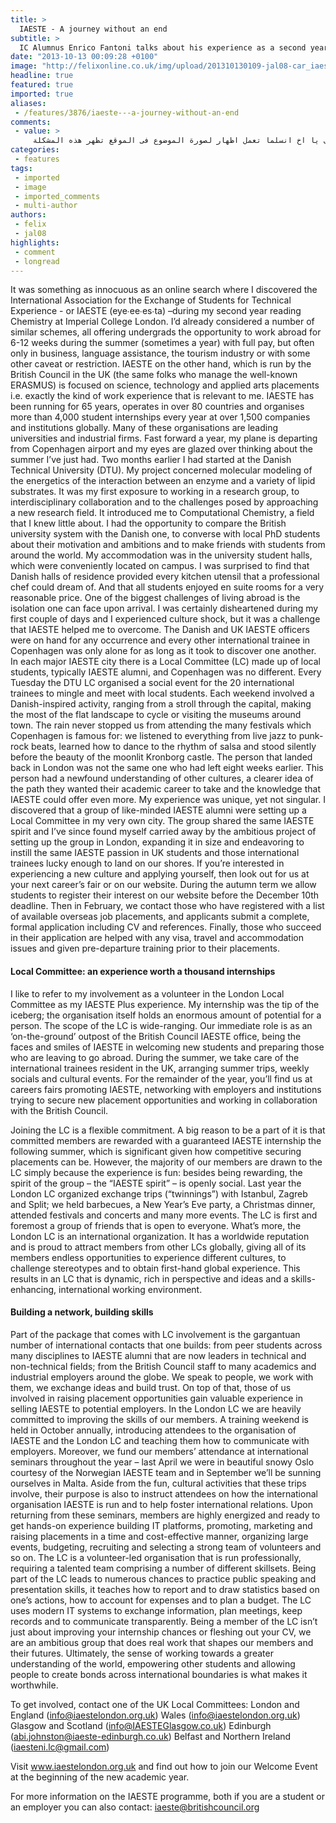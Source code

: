 ```yaml
---
title: >
  IAESTE - A journey without an end
subtitle: >
  IC Alumnus Enrico Fantoni talks about his experience as a second year Chemist on an IAESTE placement.
date: "2013-10-13 00:09:28 +0100"
image: "http://felixonline.co.uk/img/upload/201310130109-jal08-car_iaeste_pic1-copy.jpg"
headline: true
featured: true
imported: true
aliases:
 - /features/3876/iaeste---a-journey-without-an-end
comments:
 - value: >
     قال:اسف للتدخل يا اخوانىمشكلةرودى يا اخ انسلما تعمل اظهار لصورة الموضوع فى الموقع تظهر هذه المشكلةGD Library Error: imagecreatetruecolor does not exist plseae contact your webhost and ask them to install the GD libraryQuery String : src=/wp-content/uploads/lalish.jpg&amp;w=276&amp;h=202&amp;zc=1&amp;q=100TimThumb version : 1.25لازم تكلم المستضيفو يعمل تسطيب لمكتبة GD libraryحبيت اساعد و بالتوفيق
categories:
 - features
tags:
 - imported
 - image
 - imported_comments
 - multi-author
authors:
 - felix
 - jal08
highlights:
 - comment
 - longread
---
```


It was something as innocuous as an online search where I discovered the International Association for the Exchange of Students for Technical Experience - or IAESTE (eye∙ee∙es∙ta) –during my second year reading Chemistry at Imperial College London. I’d already considered a number of similar schemes, all offering undergrads the opportunity to work abroad for 6-12 weeks during the summer (sometimes a year) with full pay, but often only in business, language assistance, the tourism industry or with some other caveat or restriction.
 IAESTE on the other hand, which is run by the British Council in the UK (the same folks who manage the well-known ERASMUS) is focused on science, technology and applied arts placements i.e. exactly the kind of work experience that is relevant to me. IAESTE has been running for 65 years, operates in over 80 countries and organises more than 4,000 student internships every year at over 1,500 companies and institutions globally. Many of these organisations are leading universities and industrial firms.
 Fast forward a year, my plane is departing from Copenhagen airport and my eyes are glazed over thinking about the summer I’ve just had. Two months earlier I had started at the Danish Technical University (DTU). My project concerned molecular modeling of the energetics of the interaction between an enzyme and a variety of lipid substrates. It was my first exposure to working in a research group, to interdisciplinary collaboration and to the challenges posed by approaching a new research field. It introduced me to Computational Chemistry, a field that I knew little about. I had the opportunity to compare the British university system with the Danish one, to converse with local PhD students about their motivation and ambitions and to make friends with students from around the world.
 My accommodation was in the university student halls, which were conveniently located on campus. I was surprised to find that Danish halls of residence provided every kitchen utensil that a professional chef could dream of. And that all students enjoyed en suite rooms for a very reasonable price.
 One of the biggest challenges of living abroad is the isolation one can face upon arrival. I was certainly disheartened during my first couple of days and I experienced culture shock, but it was a challenge that IAESTE helped me to overcome. The Danish and UK IAESTE officers were on hand for any occurrence and every other international trainee in Copenhagen was only alone for as long as it took to discover one another.
 In each major IAESTE city there is a Local Committee (LC) made up of local students, typically IAESTE alumni, and Copenhagen was no different. Every Tuesday the DTU LC organised a social event for the 20 international trainees to mingle and meet with local students. Each weekend involved a Danish-inspired activity, ranging from a stroll through the capital, making the most of the flat landscape to cycle or visiting the museums around town. The rain never stopped us from attending the many festivals which Copenhagen is famous for: we listened to everything from live jazz to punk-rock beats, learned how to dance to the rhythm of salsa and stood silently before the beauty of the moonlit Kronborg castle.
 The person that landed back in London was not the same one who had left eight weeks earlier. This person had a newfound understanding of other cultures, a clearer idea of the path they wanted their academic career to take and the knowledge that IAESTE could offer even more. My experience was unique, yet not singular. I discovered that a group of like-minded IAESTE alumni were setting up a Local Committee in my very own city. The group shared the same IAESTE spirit and I’ve since found myself carried away by the ambitious project of setting up the group in London, expanding it in size and endeavoring to instill the same IAESTE passion in UK students and those international trainees lucky enough to land on our shores.
 If you’re interested in experiencing a new culture and applying yourself, then look out for us at your next career’s fair or on our website. During the autumn term we allow students to register their interest on our website before the December 10th deadline. Then in February, we contact those who have registered with a list of available overseas job placements, and applicants submit a complete, formal application including CV and references. Finally, those who succeed in their application are helped with any visa, travel and accommodation issues and given pre-departure training prior to their placements.

####  Local Committee: an experience worth a thousand internships

I like to refer to my involvement as a volunteer in the London Local Committee as my IAESTE Plus experience. My internship was the tip of the iceberg; the organisation itself holds an enormous amount of potential for a person. The scope of the LC is wide-ranging. Our immediate role is as an ‘on-the-ground’ outpost of the British Council IAESTE office, being the faces and smiles of IAESTE in welcoming new students and preparing those who are leaving to go abroad. During the summer, we take care of the international trainees resident in the UK, arranging summer trips, weekly socials and cultural events. For the remainder of the year, you’ll find us at careers fairs promoting IAESTE, networking with employers and institutions trying to secure new placement opportunities and working in collaboration with the British Council.

Joining the LC is a flexible commitment. A big reason to be a part of it is that committed members are rewarded with a guaranteed IAESTE internship the following summer, which is significant given how competitive securing placements can be. However, the majority of our members are drawn to the LC simply because the experience is fun: besides being rewarding, the spirit of the group – the “IAESTE spirit” – is openly social. Last year the London LC organized exchange trips (“twinnings”) with Istanbul, Zagreb and Split; we held barbecues, a New Year’s Eve party, a Christmas dinner, attended festivals and concerts and many more events. The LC is first and foremost a group of friends that is open to everyone.
 What’s more, the London LC is an international organization. It has a worldwide reputation and is proud to attract members from other LCs globally, giving all of its members endless opportunities to experience different cultures, to challenge stereotypes and to obtain first-hand global experience. This results in an LC that is dynamic, rich in perspective and ideas and a skills-enhancing, international working environment.

####  Building a network, building skills

Part of the package that comes with LC involvement is the gargantuan number of international contacts that one builds: from peer students across many disciplines to IAESTE alumni that are now leaders in technical and non-technical fields; from the British Council staff to many academics and industrial employers around the globe. We speak to people, we work with them, we exchange ideas and build trust. On top of that, those of us involved in raising placement opportunities gain valuable experience in selling IAESTE to potential employers.
 In the London LC we are heavily committed to improving the skills of our members. A training weekend is held in October annually, introducing attendees to the organisation of IAESTE and the London LC and teaching them how to communicate with employers. Moreover, we fund our members’ attendance at international seminars throughout the year – last April we were in beautiful snowy Oslo courtesy of the Norwegian IAESTE team and in September we’ll be sunning ourselves in Malta. Aside from the fun, cultural activities that these trips involve, their purpose is also to instruct attendees on how the international organisation IAESTE is run and to help foster international relations. Upon returning from these seminars, members are highly energized and ready to get hands-on experience building IT platforms, promoting, marketing and raising placements in a time and cost-effective manner, organizing large events, budgeting, recruiting and selecting a strong team of volunteers and so on.
 The LC is a volunteer-led organisation that is run professionally, requiring a talented team comprising a number of different skillsets. Being part of the LC leads to numerous chances to practice public speaking and presentation skills, it teaches how to report and to draw statistics based on one’s actions, how to account for expenses and to plan a budget. The LC uses modern IT systems to exchange information, plan meetings, keep records and to communicate transparently.
 Being a member of the LC isn’t just about improving your internship chances or fleshing out your CV, we are an ambitious group that does real work that shapes our members and their futures. Ultimately, the sense of working towards a greater understanding of the world, empowering other students and allowing people to create bonds across international boundaries is what makes it worthwhile.

To get involved, contact one of the UK Local Committees:
London and England (info@iaestelondon.org.uk)
Wales (info@iaestelondon.org.uk)
Glasgow and Scotland (info@IAESTEGlasgow.co.uk)
Edinburgh (abi.johnston@iaeste-edinburgh.co.uk)
Belfast and Northern Ireland  (iaesteni.lc@gmail.com)

Visit www.iaestelondon.org.uk and find out how to join our Welcome Event at the beginning of the new academic year.

For more information on the IAESTE programme, both if you are a student or an employer you can also contact: iaeste@britishcouncil.org
